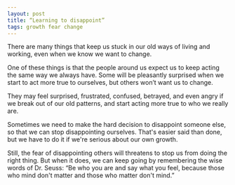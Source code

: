 ```yaml
---
layout: post
title: “Learning to disappoint”
tags: growth fear change
---
```

There are many things that keep us stuck in our old ways of living and working, even when we know we want to change.

One of these things is that the people around us expect us to keep acting the same way we always have. Some will be pleasantly surprised when we start to act more true to ourselves, but others won’t want us to change.

They may feel surprised, frustrated, confused, betrayed, and even angry if we break out of our old patterns, and start acting more true to who we really are.

Sometimes we need to make the hard decision to disappoint someone else, so that we can stop disappointing ourselves. That's easier said than done, but we have to do it if we're serious about our own growth.

Still, the fear of disappointing others will threatens to stop us from doing the right thing. But when it does, we can keep going by remembering the wise words of Dr. Seuss: “Be who you are and say what you feel, because those who mind don't matter and those who matter don't mind.” 
